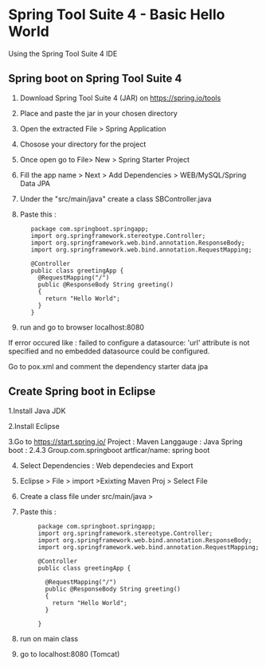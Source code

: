 # Spring Tool Suite 4 - Basic Hello World

Using the Spring Tool Suite 4 IDE 

## Spring boot on Spring Tool Suite 4
1. Download Spring Tool Suite 4 (JAR) on https://spring.io/tools
2. Place and paste the jar in your chosen directory 
3. Open the extracted File > Spring Application 
4. Chosose your directory for the project
5. Once open go to File> New > Spring Starter Project
6. Fill the app name > Next > Add Dependencies > WEB/MySQL/Spring Data JPA
7. Under the "src/main/java" create a class SBController.java
8. Paste this :


          package com.springboot.springapp;
          import org.springframework.stereotype.Controller;
          import org.springframework.web.bind.annotation.ResponseBody;
          import org.springframework.web.bind.annotation.RequestMapping;

          @Controller
          public class greetingApp {
            @RequestMapping("/")
            public @ResponseBody String greeting()
            {
              return "Hello World";
            }
          }

9. run and go to browser localhost:8080

If error occured like : 
failed to configure a datasource: 'url' attribute is not specified and no embedded datasource could be configured.

Go to pox.xml and comment the dependency starter data jpa 
## Create Spring boot in Eclipse 
  1.Install Java JDK  

  2.Install Eclipse 

  3.Go to https://start.spring.io/
      Project : Maven
      Langgauge : Java
      Spring boot : 2.4.3
      Group.com.springboot
      artficar/name: spring boot
      
      
  4. Select Dependencies : Web dependecies and Export
  
  5. Eclipse > File > import >Exixting Maven Proj > Select File
  
  6. Create a class file under src/main/java > 
  
  7. Paste this :

              package com.springboot.springapp;
              import org.springframework.stereotype.Controller;
              import org.springframework.web.bind.annotation.ResponseBody;
              import org.springframework.web.bind.annotation.RequestMapping;

              @Controller
              public class greetingApp {

                @RequestMapping("/")
                public @ResponseBody String greeting()
                {
                  return "Hello World";
                }

              }

  6. run on main class
  7. go to localhost:8080 (Tomcat)












